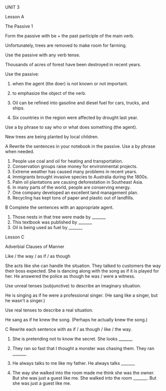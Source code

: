 UNIT 3

Lesson A

The Passive 1

Form the passive with be + the past participle of the main verb.

Unfortunately, trees are removed to make room for farming.

Use the passive with any verb tense.

Thousands of acres of forest have been destroyed in recent years.

Use the passive:
1. when the agent (the doer) is not known or not important.
2. to emphasize the object of the verb.

1. Oil can be refined into gasoline and diesel fuel for cars, trucks, and ships.
2. Six countries in the region were affected by drought last year.

Use a by phrase to say who or what does something (the agent).

New trees are being planted by local children.

A Rewrite the sentences in your notebook in the passive. Use a by phrase when needed.

1. People use coal and oil for heating and transportation.
2. Conservation groups raise money for environmental projects.
3. Extreme weather has caused many problems in recent years.
4. Immigrants brought invasive species to Australia during the 1800s.
5. Palm oil plantations are causing deforestation in Southeast Asia.
6. In many parts of the world, people are conserving energy.
7. One company developed an excellent land management plan.
8. Recycling has kept tons of paper and plastic out of landfills.

B Complete the sentences with an appropriate agent.

1. Those nests in that tree were made by _______
2. This textbook was published by _______
3. Oil is being used as fuel by _______

Lesson C

Adverbial Clauses of Manner

Like / the way / as if / as though

She acts like she can handle the situation.
They talked to customers the way their boss expected.
She is dancing along with the song as if it is played for her.
He answered the police as though he was / were a witness.

Use unreal tenses (subjunctive) to describe an imaginary situation.

He is singing as if he were a professional singer. (He sang like a singer, but he wasn't a singer.)

Use real tenses to describe a real situation.

He sang as if he knew the song. (Perhaps he actually knew the song.)

C Rewrite each sentence with as if / as though / like / the way.

1. She is pretending not to know the secret.
She looks _______

2. They ran so fast that I thought a monster was chasing them.
They ran _______

3. He always talks to me like my father.
He always talks _______

4. The way she walked into the room made me think she was the owner. But she was just a guest like me.
She walked into the room _______. But she was just a guest like me.